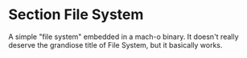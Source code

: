 # Section File System

A simple "file system" embedded in a mach-o binary. It doesn't really deserve
the grandiose title of File System, but it basically works.
